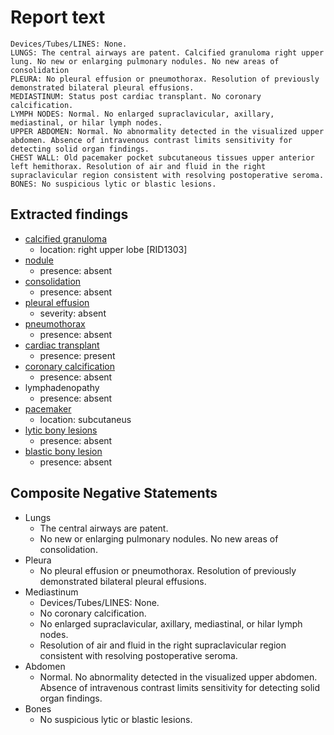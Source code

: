 # Report text

```text
Devices/Tubes/LINES: None.
LUNGS: The central airways are patent. Calcified granuloma right upper lung. No new or enlarging pulmonary nodules. No new areas of consolidation
PLEURA: No pleural effusion or pneumothorax. Resolution of previously demonstrated bilateral pleural effusions.
MEDIASTINUM: Status post cardiac transplant. No coronary calcification.
LYMPH NODES: Normal. No enlarged supraclavicular, axillary, mediastinal, or hilar lymph nodes.
UPPER ABDOMEN: Normal. No abnormality detected in the visualized upper abdomen. Absence of intravenous contrast limits sensitivity for detecting solid organ findings.
CHEST WALL: Old pacemaker pocket subcutaneous tissues upper anterior left hemithorax. Resolution of air and fluid in the right supraclavicular region consistent with resolving postoperative seroma.
BONES: No suspicious lytic or blastic lesions.
```

## Extracted findings

- [calcified granuloma](../../definitions/hood/calcified-granuloma.md)
  - location: right upper lobe \[RID1303\]
- [nodule](../../definitions/hood/pulmonary-nodule.md)
  - presence: absent
- [consolidation](../../definitions/smartreporting/consolidation.txt)
  - presence: absent
- [pleural effusion](../../definitions/hood/pleural-effusion.json)  
  - severity: absent
- [pneumothorax](../../definitions/hood/pneumothorax.md)
  - presence: absent
- [cardiac transplant](../../definitions/hood/cardiac-transplant.md)
  - presence: present
- [coronary calcification](../../definitions/nuance/coronary_artery_calcification.json)
  - presence: absent
- lymphadenopathy
  - presence: absent
- [pacemaker](../../definitions/hood/pacemaker-aicd.json)
  - location: subcutaneus
- [lytic bony lesions](../../definitions/hood/lytic-lesion.md)
  - presence: absent
- [blastic bony lesion](../../definitions/hood/sclerotic-lesion.md)
  - presence: absent

## Composite Negative Statements

- Lungs
  - The central airways are patent.
  - No new or enlarging pulmonary nodules. No new areas of consolidation.
- Pleura
  - No pleural effusion or pneumothorax. Resolution of previously demonstrated bilateral pleural effusions.
- Mediastinum
  - Devices/Tubes/LINES: None.
  - No coronary calcification.
  - No enlarged supraclavicular, axillary, mediastinal, or hilar lymph nodes.
  - Resolution of air and fluid in the right supraclavicular region consistent with resolving postoperative seroma.
- Abdomen
  - Normal. No abnormality detected in the visualized upper abdomen. Absence of intravenous contrast limits sensitivity for detecting solid organ findings.
- Bones
  - No suspicious lytic or blastic lesions.
